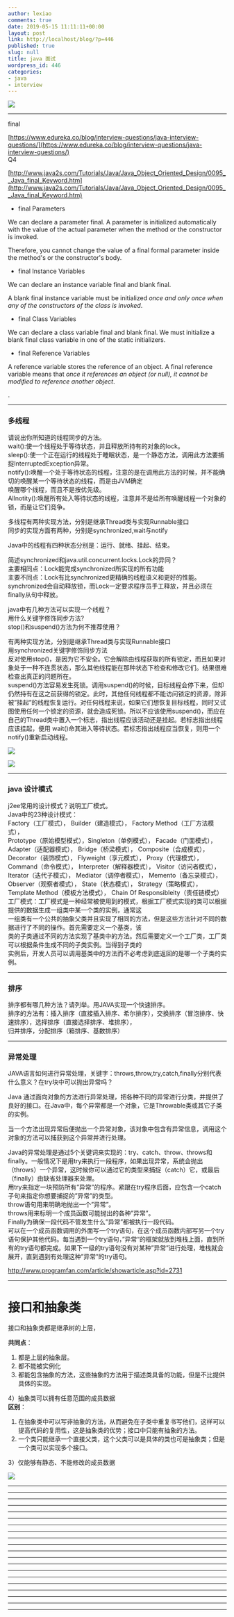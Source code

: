 ```yaml
---
author: lexiao
comments: true
date: 2019-05-15 11:11:11+00:00
layout: post
link: http://localhost/blog/?p=446
published: true
slug: null
title: java 面试
wordpress_id: 446
categories:
- java
- interview
---
```






[![](http://localhost/blog/wp-content/uploads/2019/04/25E5-25BE-25AE-25E4-25BF-25A1-25E6-2588-25AA-25E5-259B-25BE_20190401111511.png)](http://localhost/blog/wp-content/uploads/2019/04/25E5-25BE-25AE-25E4-25BF-25A1-25E6-2588-25AA-25E5-259B-25BE_20190401111511.png)









* * *


final  

[https://www.edureka.co/blog/interview-questions/java-interview-questions/](https://www.edureka.co/blog/interview-questions/java-interview-questions/)  
Q4  

[http://www.java2s.com/Tutorials/Java/Java_Object_Oriented_Design/0095__Java_final_Keyword.htm](http://www.java2s.com/Tutorials/Java/Java_Object_Oriented_Design/0095__Java_final_Keyword.htm)  



  * final Parameters

We can declare a parameter final. A parameter is initialized automatically with the value of the actual parameter when the method or the constructor is invoked.

Therefore, you cannot change the value of a final formal parameter inside the method's or the constructor's body.

  * final Instance Variables

We can declare an instance variable final and blank final.

A blank final instance variable must be initialized _once and only once when any of the constructors of the class is invoked_.

  * final Class Variables

We can declare a class variable final and blank final. We must initialize a blank final class variable in one of the static initializers.

  * final Reference Variables

A reference variable stores the reference of an object. A final reference variable means that _once it references an object (or null), it cannot be modified to reference another object_.

.  




* * *




### 多线程



请说出你所知道的线程同步的方法。  
wait():使一个线程处于等待状态，并且释放所持有的对象的lock。  
sleep():使一个正在运行的线程处于睡眠状态，是一个静态方法，调用此方法要捕捉InterruptedException异常。  
notify():唤醒一个处于等待状态的线程，注意的是在调用此方法的时候，并不能确切的唤醒某一个等待状态的线程，而是由JVM确定  
唤醒哪个线程，而且不是按优先级。  
Allnotity():唤醒所有处入等待状态的线程，注意并不是给所有唤醒线程一个对象的锁，而是让它们竞争。  


多线程有两种实现方法，分别是继承Thread类与实现Runnable接口  
同步的实现方面有两种，分别是synchronized,wait与notify  

Java中的线程有四种状态分别是：运行、就绪、挂起、结束。  

简述synchronized和java.util.concurrent.locks.Lock的异同？  
主要相同点：Lock能完成synchronized所实现的所有功能  
主要不同点：Lock有比synchronized更精确的线程语义和更好的性能。synchronized会自动释放锁，而Lock一定要求程序员手工释放，并且必须在finally从句中释放。  


java中有几种方法可以实现一个线程？  
用什么关键字修饰同步方法?   
stop()和suspend()方法为何不推荐使用？  

有两种实现方法，分别是继承Thread类与实现Runnable接口  
用synchronized关键字修饰同步方法  
反对使用stop()，是因为它不安全。它会解除由线程获取的所有锁定，而且如果对象处于一种不连贯状态，那么其他线程能在那种状态下检查和修改它们。结果很难检查出真正的问题所在。  
suspend()方法容易发生死锁。调用suspend()的时候，目标线程会停下来，但却仍然持有在这之前获得的锁定。此时，其他任何线程都不能访问锁定的资源，除非被”挂起”的线程恢复运行。对任何线程来说，如果它们想恢复目标线程，同时又试图使用任何一个锁定的资源，就会造成死锁。所以不应该使用suspend()，而应在自己的Thread类中置入一个标志，指出线程应该活动还是挂起。若标志指出线程应该挂起，便用 wait()命其进入等待状态。若标志指出线程应当恢复，则用一个notify()重新启动线程。  




[![](http://localhost/blog/wp-content/uploads/2019/04/25E5-25BE-25AE-25E4-25BF-25A1-25E6-2588-25AA-25E5-259B-25BE_20190407114634-300x202.png)](http://localhost/blog/wp-content/uploads/2019/04/25E5-25BE-25AE-25E4-25BF-25A1-25E6-2588-25AA-25E5-259B-25BE_20190407114634.png)

[![](http://localhost/blog/wp-content/uploads/2019/04/25E5-25BE-25AE-25E4-25BF-25A1-25E6-2588-25AA-25E5-259B-25BE_20190407115232.png)](http://localhost/blog/wp-content/uploads/2019/04/25E5-25BE-25AE-25E4-25BF-25A1-25E6-2588-25AA-25E5-259B-25BE_20190407115232.png)











* * *




### java 设计模式


j2ee常用的设计模式？说明工厂模式。  
Java中的23种设计模式：  
Factory（工厂模式）， Builder（建造模式）， Factory Method（工厂方法模式），  
Prototype（原始模型模式），Singleton（单例模式）， Facade（门面模式），  
Adapter（适配器模式）， Bridge（桥梁模式）， Composite（合成模式），  
Decorator（装饰模式）， Flyweight（享元模式）， Proxy（代理模式），  
Command（命令模式）， Interpreter（解释器模式）， Visitor（访问者模式），  
Iterator（迭代子模式）， Mediator（调停者模式）， Memento（备忘录模式），  
Observer（观察者模式）， State（状态模式）， Strategy（策略模式），  
Template Method（模板方法模式）， Chain Of Responsibleity（责任链模式）  
工厂模式：工厂模式是一种经常被使用到的模式，根据工厂模式实现的类可以根据提供的数据生成一组类中某一个类的实例，通常这  
一组类有一个公共的抽象父类并且实现了相同的方法，但是这些方法针对不同的数据进行了不同的操作。首先需要定义一个基类，该  
类的子类通过不同的方法实现了基类中的方法。然后需要定义一个工厂类，工厂类可以根据条件生成不同的子类实例。当得到子类的  
实例后，开发人员可以调用基类中的方法而不必考虑到底返回的是哪一个子类的实例。  





* * *




### 排序


排序都有哪几种方法？请列举。用JAVA实现一个快速排序。  
排序的方法有：插入排序（直接插入排序、希尔排序），交换排序（冒泡排序、快速排序），选择排序（直接选择排序、堆排序），  
归并排序，分配排序（箱排序、基数排序）  




* * *




### 异常处理




JAVA语言如何进行异常处理，关键字：throws,throw,try,catch,finally分别代表什么意义？在try块中可以抛出异常吗？





Java 通过面向对象的方法进行异常处理，把各种不同的异常进行分类，并提供了良好的接口。在Java中，每个异常都是一个对象，它是Throwable类或其它子类的实例。

当一个方法出现异常后便抛出一个异常对象，该对象中包含有异常信息，调用这个对象的方法可以捕获到这个异常并进行处理。

Java的异常处理是通过5个关键词来实现的：try、catch、throw、throws和finally。一般情况下是用try来执行一段程序，如果出现异常，系统会抛出（throws）一个异常，这时候你可以通过它的类型来捕捉（catch）它，或最后（finally）由缺省处理器来处理。  
用try来指定一块预防所有”异常”的程序。紧跟在try程序后面，应包含一个catch子句来指定你想要捕捉的”异常”的类型。  
throw语句用来明确地抛出一个”异常”。  
throws用来标明一个成员函数可能抛出的各种”异常”。  
Finally为确保一段代码不管发生什么”异常”都被执行一段代码。  
可以在一个成员函数调用的外面写一个try语句，在这个成员函数内部写另一个try语句保护其他代码。每当遇到一个try语句，”异常“的框架就放到堆栈上面，直到所有的try语句都完成。如果下一级的try语句没有对某种”异常”进行处理，堆栈就会展开，直到遇到有处理这种”异常”的try语句。

http://www.programfan.com/article/showarticle.asp?id=2731




* * *




# 接口和抽象类




接口和抽象类都是继承树的上层，

__共同点__：  
1) 都是上层的抽象层。  
2) 都不能被实例化  
3) 都能包含抽象的方法，这些抽象的方法用于描述类具备的功能，但是不比提供具体的实现。

4）抽象类可以拥有任意范围的成员数据  
__区别__：  
1) 在抽象类中可以写非抽象的方法，从而避免在子类中重复书写他们，这样可以提高代码的复用性，这是抽象类的优势；接口中只能有抽象的方法。  
2) 一个类只能继承一个直接父类，这个父类可以是具体的类也可是抽象类；但是一个类可以实现多个接口。

3）仅能够有静态、不能修改的成员数据

[![](http://localhost/blog/wp-content/uploads/2019/04/25E5-25BE-25AE-25E4-25BF-25A1-25E6-2588-25AA-25E5-259B-25BE_20190403114331.png)](http://localhost/blog/wp-content/uploads/2019/04/25E5-25BE-25AE-25E4-25BF-25A1-25E6-2588-25AA-25E5-259B-25BE_20190403114331.png)














* * *







* * *







* * *







* * *







* * *







* * *







* * *







* * *







* * *







* * *







* * *







* * *







* * *







* * *







* * *







* * *







* * *







* * *







* * *







* * *

